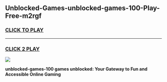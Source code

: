
## Unblocked-Games-unblocked-games-100-Play-Free-m2rgf
<h3>
<a href="https://premium76.site?title=unblocked-games-100&ref=23A">CLICK TO PLAY</a></h3>
<hr>

<h3>
<a href="https://premium76.site?title=unblocked-games-100&ref=23A">CLICK 2 PLAY</a>
  
</h3>

<a href="https://premium76.site?title=unblocked-games-100&ref=23A"><img src="https://clearcache.store/games.png"></a>


**unblocked-games-100 games unblocked: Your Gateway to Fun and Accessible Online Gaming**
